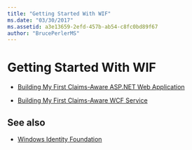 ```yaml
---
title: "Getting Started With WIF"
ms.date: "03/30/2017"
ms.assetid: a3e13659-2efd-457b-ab54-c8fc0bd89f67
author: "BrucePerlerMS"
---
```

# Getting Started With WIF
- [Building My First Claims-Aware ASP.NET Web Application](../../../docs/framework/security/building-my-first-claims-aware-aspnet-web-app.md)  
  
- [Building My First Claims-Aware WCF Service](../../../docs/framework/security/building-my-first-claims-aware-wcf-service.md)  
  
## See also

- [Windows Identity Foundation](../../../docs/framework/security/index.md)
